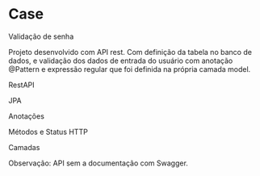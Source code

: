 # Case
Validação de senha


Projeto desenvolvido com API rest.
Com definição da tabela no banco de dados, e validação dos dados de entrada do usuário com anotação @Pattern e expressão regular que foi definida na própria
camada model.

RestAPI

JPA

Anotações

Métodos e Status HTTP

Camadas 



Observação: API sem a documentação com Swagger.
